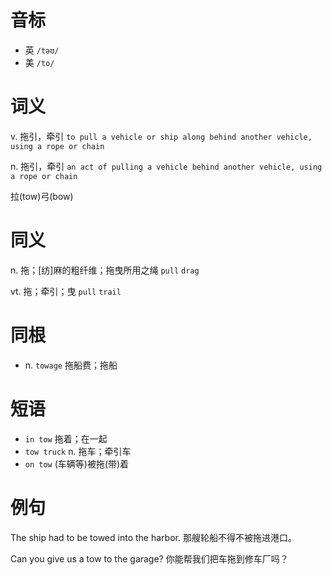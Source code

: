 # 音标

- 英 `/təʊ/`
- 美 `/to/`

# 词义

v. 拖引，牵引
`to pull a vehicle or ship along behind another vehicle, using a rope or chain`

n. 拖引，牵引
`an act of pulling a vehicle behind another vehicle, using a rope or chain`



拉(tow)弓(bow)

# 同义

n. 拖；[纺]麻的粗纤维；拖曳所用之绳
`pull` `drag`

vt. 拖；牵引；曳
`pull` `trail`

# 同根

- n. `towage` 拖船费；拖船

# 短语

- `in tow` 拖着；在一起
- `tow truck` n. 拖车；牵引车
- `on tow` (车辆等)被拖(带)着

# 例句

The ship had to be towed into the harbor.
那艘轮船不得不被拖进港口。

Can you give us a tow to the garage?
你能帮我们把车拖到修车厂吗？


